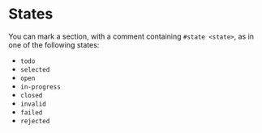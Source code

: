 # States

You can mark a section, with a comment containing `#state <state>`,
as in one of the following states:

* `todo` <!-- #state todo -->
* `selected` <!-- #state selected -->
* `open` <!-- #state open -->
* `in-progress` <!-- #state in-progress -->
* `closed` <!-- #state closed -->
* `invalid` <!-- #state invalid -->
* `failed` <!-- #state failed -->
* `rejected` <!-- #state rejected -->
